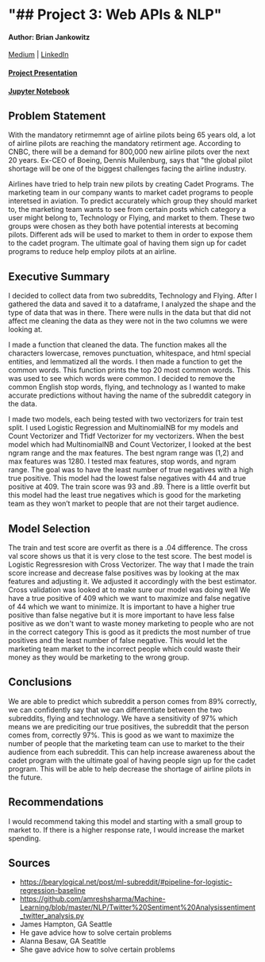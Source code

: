 # "## Project 3: Web APIs & NLP"
#### Author: Brian Jankowitz
[Medium](https://medium.com/@JankowitzB) | [LinkedIn](https://www.linkedin.com/in/brian-jankowitz/)

#### [Project Presentation](presentation.pptx)
#### [Jupyter Notebook](/code/project_notebook.ipynb)

## Problem Statement

With the mandatory retirmemnt age of airline pilots being 65 years old, a lot of airline pilots are reaching the mandatory retirment age. According to CNBC, there will be a demand for 800,000 new airline pilots over the next 20 years. Ex-CEO of Boeing, Dennis Muilenburg, says that "the global pilot shortage will be one of the biggest challenges facing the airline industry.

Airlines have tried to help train new pilots by creating Cadet Programs. The marketing team in our company wants to market cadet programs to people interetsed in aviation. To predict accurately which group they should market to, the marketing team wants to see from certain posts which category a user might belong to, Technology or Flying, and market to them. These two groups were chosen as they both have potential interests at becoming pilots. Different ads will be used to market to them in order to expose them to the cadet program. The ultimate goal of having them sign up for cadet programs to reduce help employ pilots at an airline. 

## Executive Summary

I decided to collect data from two subreddits, Technology and Flying. After I gathered the data and saved it to a dataframe, I analyzed the shape and the type of data that was in there. There were nulls in the data but that did not affect me cleaning the data as they were not in the two columns we were looking at.

I made a function that cleaned the data. The function makes all the characters lowercase, removes punctuation, whitespace, and html special entities, and lemmatized all the words. I then made a function to get the common words. This function prints the top 20 most common words. This was used to see which words were common. I decided to remove the common English stop words, flying, and technology as I wanted to make accurate predictions without having the name of the subreddit category in the data.

I made two models, each being tested with two vectorizers for train test split. I used Logistic Regression and MultinomialNB for my models and Count Vectorizer and Tfidf Vectorizer for my vectorizers. When the best model which had MultinomialNB and Count Vectorizer, I looked at the best ngram range and the max features. The best ngram range was (1,2) and max features was 1280. I tested max features, stop words, and ngram range. The goal was to have the least number of true negatives with a high true positive. This model had the lowest false negatives with 44 and true positive at 409. The train score was 93 and .89. There is a little overfit but this model had the least true negatives which is good for the marketing team as they won’t market to people that are not their target audience.

## Model Selection

The train and test score are overfit as there is a .04 difference. The cross val score shows us that it is very close to the test score. The best model is Logistic Regressresion with Cross Vectorizer. The way that I made the train score increase and decrease false positives was by looking at the max features and adjusting it. We adjusted it accordingly with the best estimator. Cross validation was looked at to make sure our model was doing well We have a true positive of 409 which we want to maximize and false negative of 44 which we want to minimize. It is important to have a higher true positive than false negative but it is more important to have less false positive as we don't want to waste money marketing to people who are not in the correct category This is good as it predicts the most number of true positives and the least number of false negative. This would let the marketing team market to the incorrect people which could waste their money as they would be marketing to the wrong group.

## Conclusions

We are able to predict which subreddit a person comes from 89% correctly, we can confidently say that we can differentiate between the two subreddits, flying and technology. We have a sensitivity of 97% which means we are prediciting our true positives, the subreddit that the person comes from, correctly 97%. This is good as we want to maximize the number of people that the marketing team can use to market to the their audience from each subreddit. This can help increase awareness about the cadet program with the ultimate goal of having people sign up for the cadet program. This will be able to help decrease the shortage of airline pilots in the future.

## Recommendations

I would recommend taking this model and starting with a small group to market to. If there is a higher response rate, I would increase the market spending.

## Sources

- https://bearylogical.net/post/ml-subreddit/#pipeline-for-logistic-regression-baseline
- https://github.com/amreshsharma/Machine-Learning/blob/master/NLP/Twitter%20Sentiment%20Analysissentiment_twitter_analysis.py
- James Hampton, GA Seattle
 - He gave advice how to solve certain problems
- Alanna Besaw, GA Seatltle
 - She gave advice how to solve certain problems

